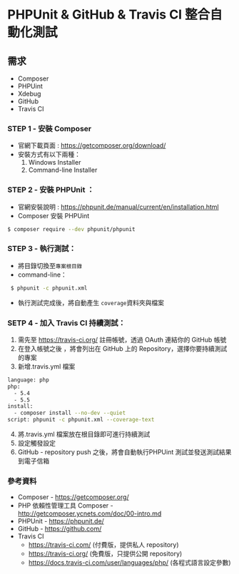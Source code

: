 PHPUnit & GitHub & Travis CI 整合自動化測試
============================
## 需求
+ Composer
+ PHPUint
+ Xdebug
+ GitHub
+ Travis CI

### STEP 1 - 安裝 Composer

+ 官網下載頁面 : https://getcomposer.org/download/
+ 安裝方式有以下兩種：
  1. Windows Installer
  2. Command-line Installer

### STEP 2 - 安裝 PHPUnit ：
+ 官網安裝說明 : https://phpunit.de/manual/current/en/installation.html
+  Composer 安裝 PHPUint

```sh
$ composer require --dev phpunit/phpunit
```

### STEP 3 - 執行測試：

+ 將目錄切換至`專案根目錄`
+ command-line：
 ```sh
  $ phpunit -c phpunit.xml
 ```
+ 執行測試完成後，將自動產生 `coverage`資料夾與檔案

### SETP 4 - 加入 Travis CI 持續測試：

1. 需先至 https://travis-ci.org/ 註冊帳號，透過 OAuth 連結你的 GitHub 帳號
2. 在登入帳號之後 ，將會列出在 GitHub 上的 Repository，選擇你要持續測試的專案
3. 新增.travis.yml 檔案
```sh
language: php
php:
  - 5.4
  - 5.5
install:
  - composer install --no-dev --quiet
script: phpunit -c phpunit.xml --coverage-text

```
4. 將.travis.yml 檔案放在根目錄即可進行持續測試
5. 設定觸發設定
6. GitHub - repository push 之後，將會自動執行PHPUint 測試並發送測試結果到電子信箱

### 參考資料
+ Composer - https://getcomposer.org/
+ PHP 依賴性管理工具 Composer - http://getcomposer.ycnets.com/doc/00-intro.md
+ PHPUnit - https://phpunit.de/
+ GitHub - https://github.com/
+ Travis CI
  - https://travis-ci.com/ (付費版，提供私人 repository)
  - https://travis-ci.org/ (免費版，只提供公開 repository)
  - https://docs.travis-ci.com/user/languages/php/ (各程式語言設定參數)